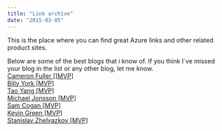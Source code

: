 ```yaml
---
title: "Link archive"
date: "2015-03-05"
---
```


This is the place where you can find great Azure links and other related product sites.

Below are some of the best blogs that i know of. If you think I´ve missed your blog in the list or any other blog, let me know.  
[Cameron Fuller \[\]MVP\]](http://blogs.catapultsystems.com/cfuller/default.aspx "Cameron Fuller´s blog")  
[Billy York \[MVP\]](https://www.systemcenterautomation.com/ "Tao Yang´s blog")  
[Tao Yang \[MVP\]](http://blog.tyang.org/ "Tao Yang´s blog")  
[Michael Jonsson \[MVP\]](http://azurefabric.com/ "Marnix Wolf´s blog")  
[Sam Cogan \[MVP\]](http://samcogan.com/ "Bob Cornelissen´s blog")  
[Kevin Green \[MVP\]](http://kevingreeneitblog.blogspot.se/ "Kevin Green´s blog")  
[Stanislav Zhelyazkov \[MVP\]](https://cloudadministrator.net/ "Bob Cornelissen´s blog")
